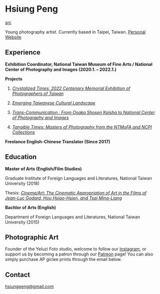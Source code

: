 # Hsiung Peng

[src](https://static.wixstatic.com/media/dc43ec_c5de27333c274a9bbbbb12cc04c31fb5~mv2.jpg)

Young photography artist. Currently based in Taipei, Taiwan. [Personal Website](https://hsiungpeng.wixsite.com/home)

## Experience

**Exhibition Coordinator, National Taiwan Museum of Fine Arts / National Center of Photography and Images (2020.1. – 2022.1.)**

**Projects**
1. [_Crystalized Times: 2022 Centenary Memorial Exhibition of Photographers of Taiwan_](https://ncpiexhibition.ntmofa.gov.tw/en/Exhibition/Detail/21120917300648766)

2. [_Emerging Taiwanese Cultural Landscape_](https://ncpiexhibition.ntmofa.gov.tw/en/Exhibition/Detail/21071317363817702)

3. [_Trans-Communication : From Osaka Shosen Kaisha to National Center of Photography and Images_](https://ncpiexhibition.ntmofa.gov.tw/en/Exhibition/Detail/21011913002067827)
4. [_Tangible Times: Masters of Photography from the NTMoFA and NCPI Collections_](https://ncpiexhibition.ntmofa.gov.tw/en/Exhibition/Detail/20120420413483211)

**Freelance English-Chinese Translator (Since 2017)**

## Education

**Master of Arts (English/Film Studies)**

Graduate Institute of Foreign Languages and Literatures, National Taiwan University (2018)

Thesis: [_Cinema/Art: The Cinematic Appropriation of Art in the Films of Jean-Luc Godard, Hou Hsiao-Hsien, and Tsai Ming-Liang_](https://www.airitilibrary.com/Publication/alDetailedMesh1?DocID=U0001-1508201820050400)

**Bachlor of Arts (English)**

Department of Foreign Languages and Literatures, National Taiwan University (2015)

## Photographic Art
Founder of the Yeluzi Foto studio, welcome to follow our [Instagram](https://www.instagram.com/yeluzi_foto), or support us by becoming a patron through our [Patreon](https://www.patreon.com/yeluzi_foto) page! You can also simply purchase AP giclee prints through the email below.

## Contact

hsiungpeng@gmail.com
